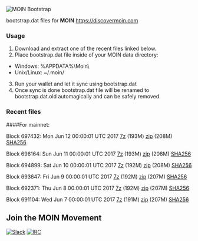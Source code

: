 ![MOIN Bootstrap](https://i.imgur.com/KjM1jMp.jpg)

bootstrap.dat files for **MOIN** https://discovermoin.com

### Usage

1. Download and extract one of the recent files linked below.
2. Place bootstrap.dat file inside of your MOIN data directory:
 - Windows: %APPDATA%\Moin\
 - Unix/Linux: ~/.moin/
3. Run your wallet and let it sync using bootstrap.dat
4. Once sync is done bootstrap.dat file will be renamed to bootstrap.dat.old automagically and can be safely removed.


### Recent files

####For mainnet:

Block 697432: Mon Jun 12 00:00:01 UTC 2017 [7z](https://transfer.sh/82qZb/bootstrap.dat.20170612.7z) (193M) [zip](https://transfer.sh/Rsmcs/bootstrap.dat.20170612.zip) (208M) [SHA256](https://transfer.sh/y2zjJ/sha256.txt)

Block 696164: Sun Jun 11 00:00:01 UTC 2017 [7z](https://transfer.sh/KzoN7/bootstrap.dat.20170611.7z) (193M) [zip](https://transfer.sh/5AJoc/bootstrap.dat.20170611.zip) (208M) [SHA256](https://transfer.sh/4EMr8/sha256.txt)

Block 694899: Sat Jun 10 00:00:01 UTC 2017 [7z](https://transfer.sh/GYFLT/bootstrap.dat.20170610.7z) (192M) [zip](https://transfer.sh/xh3ZA/bootstrap.dat.20170610.zip) (208M) [SHA256](https://transfer.sh/PK9Q2/sha256.txt)

Block 693647: Fri Jun  9 00:00:01 UTC 2017 [7z](https://transfer.sh/ohwAf/bootstrap.dat.20170609.7z) (192M) [zip](https://transfer.sh/V46Rs/bootstrap.dat.20170609.zip) (207M) [SHA256](https://transfer.sh/n4SBf/sha256.txt)

Block 692371: Thu Jun  8 00:00:01 UTC 2017 [7z](https://transfer.sh/Kschk/bootstrap.dat.20170608.7z) (192M) [zip](https://transfer.sh/G1yvY/bootstrap.dat.20170608.zip) (207M) [SHA256](https://transfer.sh/13ocn3/sha256.txt)

Block 691104: Wed Jun  7 00:00:01 UTC 2017 [7z](https://transfer.sh/16fpiD/bootstrap.dat.20170607.7z) (191M) [zip](https://transfer.sh/Q9aSx/bootstrap.dat.20170607.zip) (207M) [SHA256](https://transfer.sh/12GUBI/sha256.txt)

## Join the MOIN Movement

[![Slack](https://i.imgur.com/Xy0IEJN.png)](https://discovermoin.herokuapp.com)
[![IRC](http://i.imgur.com/amUnKGQ.png)](https://kiwiirc.com/client/irc.freenode.net/#moin-crypto)

